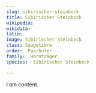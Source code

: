 ```yaml
---
slug: sibirischer-steinbock
title: Sibirischer Steinbock
wikipedia: 
wikidata: 
latin:
image: Sibirischer Steinbock
class: Säugetiere
order:  Paarhufer
family:  Hornträger
species:  Sibirischer Steinbock

---
```


I am content.
